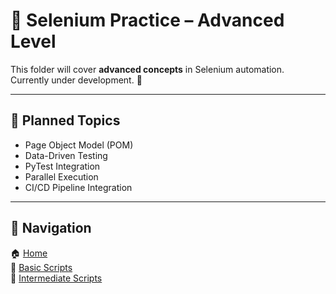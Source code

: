 # 📙 Selenium Practice – Advanced Level  

This folder will cover **advanced concepts** in Selenium automation.  
Currently under development. 🚧  

---

## 📅 Planned Topics  

- Page Object Model (POM)  
- Data-Driven Testing  
- PyTest Integration  
- Parallel Execution  
- CI/CD Pipeline Integration  

---

## 🔗 Navigation  

🏠 [Home](../)  
 📘 [Basic Scripts](../Basic/README.md)  
 📗 [Intermediate Scripts](../Intermediate/README.md)  
